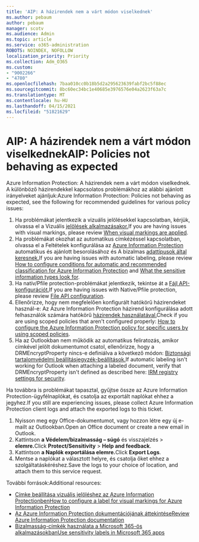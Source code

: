```yaml
---
title: 'AIP: A házirendek nem a várt módon viselkednek'
ms.author: pebaum
author: pebaum
manager: scotv
ms.audience: Admin
ms.topic: article
ms.service: o365-administration
ROBOTS: NOINDEX, NOFOLLOW
localization_priority: Priority
ms.collection: Adm_O365
ms.custom:
- "9002266"
- "4780"
ms.openlocfilehash: 7baa010cc0b18b5d2a295623639fabf2bc5f88ec
ms.sourcegitcommit: 8bc60ec34bc1e40685e3976576e04a2623f63a7c
ms.translationtype: MT
ms.contentlocale: hu-HU
ms.lasthandoff: 04/15/2021
ms.locfileid: "51821629"
---
```

# <a name="aip-policies-not-behaving-as-expected"></a><span data-ttu-id="9209d-102">AIP: A házirendek nem a várt módon viselkednek</span><span class="sxs-lookup"><span data-stu-id="9209d-102">AIP: Policies not behaving as expected</span></span>

<span data-ttu-id="9209d-103">Azure Information Protection: A házirendek nem a várt módon viselkednek. A különböző házirendekkel kapcsolatos problémákhoz az alábbi ajánlott irányelveket ajánljuk:</span><span class="sxs-lookup"><span data-stu-id="9209d-103">Azure Information Protection: Policies not behaving as expected, see the following for recommended guidelines for various policy issues:</span></span>

1. <span data-ttu-id="9209d-104">Ha problémákat jelentkezik a vizuális jelölésekkel kapcsolatban, kérjük, olvassa el a Vizuális [jelölések alkalmazásakor.](https://docs.microsoft.com/azure/information-protection/configure-policy-markings#when-visual-markings-are-applied)</span><span class="sxs-lookup"><span data-stu-id="9209d-104">If you are having issues with visual markings, please review [When visual markings are applied](https://docs.microsoft.com/azure/information-protection/configure-policy-markings#when-visual-markings-are-applied).</span></span>
2. <span data-ttu-id="9209d-105">Ha problémákat okozhat az automatikus címkézéssel kapcsolatban, olvassa el a Feltételek konfigurálása az [Azure Information Protection](https://docs.microsoft.com/azure/information-protection/configure-policy-classification) automatikus és ajánlott besorolásához és A bizalmas [adattípusok által keresnek.](https://docs.microsoft.com/microsoft-365/compliance/sensitive-information-type-entity-definitions)</span><span class="sxs-lookup"><span data-stu-id="9209d-105">If you are having issues with automatic labeling, please review [How to configure conditions for automatic and recommended classification for Azure Information Protection](https://docs.microsoft.com/azure/information-protection/configure-policy-classification) and [What the sensitive information types look for](https://docs.microsoft.com/microsoft-365/compliance/sensitive-information-type-entity-definitions).</span></span>
3. <span data-ttu-id="9209d-106">Ha natív/Pfile protection-problémákat jelentkezik, tekintse át a [Fájl API-konfigurációt.](https://docs.microsoft.com/azure/information-protection/develop/file-api-configuration)</span><span class="sxs-lookup"><span data-stu-id="9209d-106">If you are having issues with Native/Pfile protection, please review [File API configuration](https://docs.microsoft.com/azure/information-protection/develop/file-api-configuration).</span></span>
4. <span data-ttu-id="9209d-107">Ellenőrizze, hogy nem megfelelően konfigurált hatókörű házirendeket használ-e: Az Azure Information Protection házirend konfigurálása adott felhasználók számára hatókörű [házirendek használatával.](https://docs.microsoft.com/azure/information-protection/configure-policy-scope)</span><span class="sxs-lookup"><span data-stu-id="9209d-107">Check if you are using scoped policies that aren't configured properly: [How to configure the Azure Information Protection policy for specific users by using scoped policies](https://docs.microsoft.com/azure/information-protection/configure-policy-scope).</span></span>
5. <span data-ttu-id="9209d-108">Ha az Outlookban nem működik az automatikus feliratozás, amikor címkével jelölt dokumentumot csatol, ellenőrizze, hogy a DRMEncryptProperty nincs-e definiálva a következő módon: [Biztonsági tartalomvédelmi beállításjegyzék-beállítások.](https://docs.microsoft.com/deployoffice/security/protect-sensitive-messages-and-documents-by-using-irm-in-office#office-2016-irm-registry-key-options)</span><span class="sxs-lookup"><span data-stu-id="9209d-108">If automatic labeling isn't working for Outlook when attaching a labeled document, verify that DRMEncryptProperty isn't defined as described here: [IRM registry settings for security](https://docs.microsoft.com/deployoffice/security/protect-sensitive-messages-and-documents-by-using-irm-in-office#office-2016-irm-registry-key-options).</span></span>

<span data-ttu-id="9209d-109">Ha továbbra is problémákat tapasztal, gyűjtse össze az Azure Information Protection-ügyfélnaplókat, és csatolja az exportált naplókat ehhez a jegyhez.</span><span class="sxs-lookup"><span data-stu-id="9209d-109">If you still are experiencing issues, please collect Azure Information Protection client logs and attach the exported logs to this ticket.</span></span>

1. <span data-ttu-id="9209d-110">Nyisson meg egy Office-dokumentumot, vagy hozzon létre egy új e-mailt az Outlookban.</span><span class="sxs-lookup"><span data-stu-id="9209d-110">Open an Office document or create a new email in Outlook.</span></span>
2. <span data-ttu-id="9209d-111">Kattintson **a Védelem/bizalmasság – súgó** és visszajelzés  >  **elemre.**</span><span class="sxs-lookup"><span data-stu-id="9209d-111">Click **Protect/Sensitivity** > **Help and feedback**.</span></span>
3. <span data-ttu-id="9209d-112">Kattintson **a Naplók exportálása elemre.**</span><span class="sxs-lookup"><span data-stu-id="9209d-112">Click **Export Logs**.</span></span>
4. <span data-ttu-id="9209d-113">Mentse a naplókat a választott helyre, és csatolja őket ehhez a szolgáltatáskéréshez.</span><span class="sxs-lookup"><span data-stu-id="9209d-113">Save the logs to your choice of location, and attach them to this service request.</span></span>

<span data-ttu-id="9209d-114">További források:</span><span class="sxs-lookup"><span data-stu-id="9209d-114">Additional resources:</span></span>

- [<span data-ttu-id="9209d-115">Címke beállítása vizuális jelöléshez az Azure Information Protectionben</span><span class="sxs-lookup"><span data-stu-id="9209d-115">How to configure a label for visual markings for Azure Information Protection</span></span>](https://docs.microsoft.com/azure/information-protection/configure-policy-markings)
- [<span data-ttu-id="9209d-116">Az Azure Information Protection dokumentációjának áttekintése</span><span class="sxs-lookup"><span data-stu-id="9209d-116">Review Azure Information Protection documentation</span></span>](https://docs.microsoft.com/azure/information-protection/what-is-information-protection)
- [<span data-ttu-id="9209d-117">Bizalmasság-címkék használata a Microsoft 365-ös alkalmazásokban</span><span class="sxs-lookup"><span data-stu-id="9209d-117">Use sensitivity labels in Microsoft 365 apps</span></span>](https://docs.microsoft.com/microsoft-365/compliance/sensitivity-labels-office-apps)

